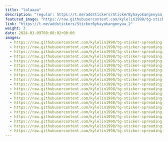 ```yaml
---
title: "lalaaaa"
description: "regular: https://t.me/addstickers/StickerByhayokangenyaa_2"
featured_image: "https://raw.githubusercontent.com/kylelin1998/tg-sticker-spreading-worldwide-images/main/img/6281e126-99f5-4259-9532-63bb3ad98ac7.jpg"
link: "https://t.me/addstickers/StickerByhayokangenyaa_2"
weight: 3
date: 2024-03-09T08:08:02+08:00
images:
  - https://raw.githubusercontent.com/kylelin1998/tg-sticker-spreading-worldwide-images/main/img/6281e126-99f5-4259-9532-63bb3ad98ac7.jpg
  - https://raw.githubusercontent.com/kylelin1998/tg-sticker-spreading-worldwide-images/main/img/85de8527-c532-4cd4-9ec0-2c66d09bdf28.jpg
  - https://raw.githubusercontent.com/kylelin1998/tg-sticker-spreading-worldwide-images/main/img/818e1bbf-2d5f-48c2-8e37-2b7da9333899.jpg
  - https://raw.githubusercontent.com/kylelin1998/tg-sticker-spreading-worldwide-images/main/img/c1b4dab1-f800-4faf-927f-ae8c853b153b.jpg
  - https://raw.githubusercontent.com/kylelin1998/tg-sticker-spreading-worldwide-images/main/img/04ffc8bc-7742-42fa-9bb4-f3e54d0648e2.jpg
  - https://raw.githubusercontent.com/kylelin1998/tg-sticker-spreading-worldwide-images/main/img/f2a602ec-031d-45ed-acca-40a4ca20bf95.jpg
  - https://raw.githubusercontent.com/kylelin1998/tg-sticker-spreading-worldwide-images/main/img/ba77f039-faed-4f00-b219-bf49d15c3906.jpg
  - https://raw.githubusercontent.com/kylelin1998/tg-sticker-spreading-worldwide-images/main/img/53d1d72d-677b-44e1-89d5-eb94b291f509.jpg
  - https://raw.githubusercontent.com/kylelin1998/tg-sticker-spreading-worldwide-images/main/img/84411844-7d56-407c-ab80-c86154c7f87a.jpg
  - https://raw.githubusercontent.com/kylelin1998/tg-sticker-spreading-worldwide-images/main/img/335c0283-f649-46aa-a0ea-f359ada00dc7.jpg
  - https://raw.githubusercontent.com/kylelin1998/tg-sticker-spreading-worldwide-images/main/img/8474939a-19fc-49f5-9a1b-2dded5504660.jpg
  - https://raw.githubusercontent.com/kylelin1998/tg-sticker-spreading-worldwide-images/main/img/fe7c9845-7c17-47a0-9999-0bb6745813ed.jpg
  - https://raw.githubusercontent.com/kylelin1998/tg-sticker-spreading-worldwide-images/main/img/29d37c8e-8066-4377-9b56-9906e7f4dc1f.jpg
  - https://raw.githubusercontent.com/kylelin1998/tg-sticker-spreading-worldwide-images/main/img/4c8e9923-fc40-45e8-878e-62329ca4e8ca.jpg
  - https://raw.githubusercontent.com/kylelin1998/tg-sticker-spreading-worldwide-images/main/img/499a3dae-7e08-493c-8bc9-b3d38e148494.jpg
  - https://raw.githubusercontent.com/kylelin1998/tg-sticker-spreading-worldwide-images/main/img/59319621-ee29-488b-a018-ebb095dca12c.jpg
  - https://raw.githubusercontent.com/kylelin1998/tg-sticker-spreading-worldwide-images/main/img/1aa13767-b5ea-4728-9702-7d16d4ffd965.jpg
  - https://raw.githubusercontent.com/kylelin1998/tg-sticker-spreading-worldwide-images/main/img/899800c3-03bb-49f8-9f32-0cfefca37895.jpg
  - https://raw.githubusercontent.com/kylelin1998/tg-sticker-spreading-worldwide-images/main/img/8977f3b2-be22-48db-8583-7400e708d596.jpg
  - https://raw.githubusercontent.com/kylelin1998/tg-sticker-spreading-worldwide-images/main/img/b11e255a-4c1a-4968-92d8-8bb1f8814b4f.jpg
---
```

